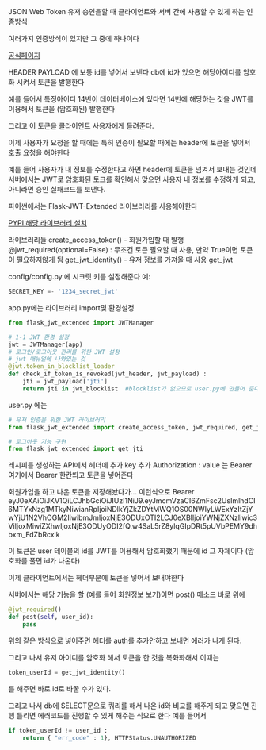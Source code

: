JSON Web Token
유저 승인을할 때 클라이언트와 서버 간에 사용할 수 있게 하는 인증방식

여러가지 인증방식이 있지만 그 중에 하나이다

[공식페이지](https://jwt.io/)

HEADER
PAYLOAD 에 보통 id를 넣어서 보낸다
db에 id가 있으면 해당아이디를 암호화 시켜서 토큰을 발행한다

예를 들어서 특정아이디 14번이 데이터베이스에 있다면
14번에 해당하는 것을 JWT를 이용해서 토큰을 (암호화된) 발행한다

그리고 이 토큰을 클라이언트 사용자에게 돌려준다.

이제 사용자가 요청을 할 때에는 특히 인증이 필요할 때에는 
header에 토큰을 넣어서 호출 요청을 해야한다

예를 들어 사용자가 내 정보를 수정한다고 하면 header에 토큰을 넘겨서 
보내는 것인데 
서버에서는 JWT로 암호화된 토크를 확인해서 맞으면
사용자 내 정보를 수정하게 되고,
아니라면 승인 실패코드를 보낸다.

파이썬에서는 
Flask-JWT-Extended 라이브러리를 사용해야한다

[PYPI 해당 라이브러리 설치](https://pypi.org/project/Flask-JWT-Extended/)

라이브러리들
create_access_token() - 회원가입할 때 발행
@jwt_required(optional=False) : 무조건 토큰 필요할 때 사용, 만약 True이면 토큰이 필요하지않게 됨
get_jwt_identity() - 유저 정보를 가져올 때 사용
get_jwt


config/config.py 에 시크릿 키를 설정해준다
예:
```py
SECRET_KEY =- '1234_secret_jwt'
```

app.py에는 라이브러리 import및 환경설정
```py
from flask_jwt_extended import JWTManager

# 1-1 JWT 환경 설정
jwt = JWTManager(app)
# 로그인/로그아웃 관리를 위한 JWT 설정
# jwt 매뉴얼에 나와있는 것
@jwt.token_in_blocklist_loader
def check_if_token_is_revoked(jwt_header, jwt_payload) :
    jti = jwt_payload['jti']
    return jti in jwt_blocklist  #blocklist가 없으므로 user.py에 만들어 준다
```

user.py 에는 

```py
# 유저 인증을 위한 JWT 라이브러리 
from flask_jwt_extended import create_access_token, jwt_required, get_jwt_identity, get_jwt

# 로그아웃 기능 구현
from flask_jwt_extended import get_jti

```

레시피를 생성하는 API에서 
헤더에 추가
key 추가 Authorization : value 는 Bearer
여기에서 Bearer 한칸띄고 토큰을 넣어준다

회원가입을 하고 나온 토큰을 저장해놨다가...
이런식으로 
Bearer eyJ0eXAiOiJKV1QiLCJhbGciOiJIUzI1NiJ9.eyJmcmVzaCI6ZmFsc2UsImlhdCI6MTYxNzg1MTkyNiwianRpIjoiNDlkYjZkZDYtMWQ1OS00NWIyLWExYzItZjYwYjU1N2VhOGM2IiwibmJmIjoxNjE3ODUxOTI2LCJ0eXBlIjoiYWNjZXNzIiwic3ViIjoxMiwiZXhwIjoxNjE3ODUyODI2fQ.w4SaL5rZ8ylqGIpDRt5pUVbPEMY9dhbxm_FdZbRcxik

이 토큰은 user 테이블의 id를 JWT를 이용해서 암호화했기 때문에 id 그 자체이다
(암호화를 풀면 id가 나온다)

이제 클라이언트에서는 헤더부분에 토큰을 넣어서 보내야한다

서버에서는 해당 기능을 할 (예를 들어 회원정보 보기)이면 post() 메소드 바로 위에 
```py
@jwt_required() 
def post(self, user_id):
    pass
```
위의 같은 방식으로 넣어주면
헤더를 auth를 추가안하고 보내면 에러가 나게 된다.

그리고 나서 유저 아이디를 암호화 해서 토큰을 한 것을 복화화해서 
이때는 
```py
token_userId = get_jwt_identity()
```
를 해주면 바로 id로 바꿀 수가 있다. 

그리고 나서 db에 SELECT문으로 쿼리를 해서 나온 id와 비교를 해주게 되고 
맞으면 진행
틀리면 에러코드를 진행할 수 있게 해주는 식으로 한다
예를 들어서 
```py
if token_userId != user_id :
    return { "err_code" : 1}, HTTPStatus.UNAUTHORIZED
```
